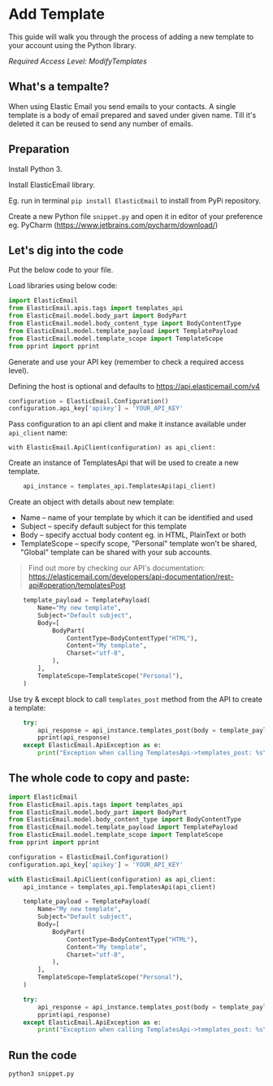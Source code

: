 # Add Template

This guide will walk you through the process of adding a new template to your account using the Python library. 

*Required Access Level: ModifyTemplates*

## What's a tempalte?
When using Elastic Email you send emails to your contacts. A single template is a body of  email prepared and saved under given name. Till it's deleted it can be reused to send any number of emails.

## Preparation
Install Python 3.

Install ElasticEmail library.

Eg. run in terminal `pip install ElasticEmail` to install from PyPi repository.

Create a new Python file `snippet.py` and open it in editor of your preference eg. PyCharm (https://www.jetbrains.com/pycharm/download/)

## Let's dig into the code

Put the below code to your file.

Load libraries using below code:

```python
import ElasticEmail
from ElasticEmail.apis.tags import templates_api
from ElasticEmail.model.body_part import BodyPart
from ElasticEmail.model.body_content_type import BodyContentType
from ElasticEmail.model.template_payload import TemplatePayload
from ElasticEmail.model.template_scope import TemplateScope
from pprint import pprint
```

Generate and use your API key (remember to check a required access level).

Defining the host is optional and defaults to https://api.elasticemail.com/v4

```python
configuration = ElasticEmail.Configuration()
configuration.api_key['apikey'] = 'YOUR_API_KEY'
```

Pass configuration to an api client and make it instance available under `api_client` name:
```
with ElasticEmail.ApiClient(configuration) as api_client:
```

Create an instance of TemplatesApi that will be used to create a new template.

```python
    api_instance = templates_api.TemplatesApi(api_client)
```

Create an object with details about new template:
- Name – name of your template by which it can be identified and used
- Subject – specify default subject for this template
- Body – specify acctual body content eg. in HTML, PlainText or both
- TemplateScope – specify scope, "Personal" template won't be shared, "Global" template can be shared with your sub accounts.

> Find out more by checking our API's documentation: https://elasticemail.com/developers/api-documentation/rest-api#operation/templatesPost


```python
    template_payload = TemplatePayload(
        Name="My new template",
        Subject="Default subject",
        Body=[
            BodyPart(
                ContentType=BodyContentType("HTML"),
                Content="My template",
                Charset="utf-8",
            ),
        ],
        TemplateScope=TemplateScope("Personal"),
    )
```

Use try & except block to call `templates_post` method from the API to create a template: 

```python
    try:
        api_response = api_instance.templates_post(body = template_payload)
        pprint(api_response)
    except ElasticEmail.ApiException as e:
        print("Exception when calling TemplatesApi->templates_post: %s\n" % e)
```


## The whole code to copy and paste:

```python
import ElasticEmail
from ElasticEmail.apis.tags import templates_api
from ElasticEmail.model.body_part import BodyPart
from ElasticEmail.model.body_content_type import BodyContentType
from ElasticEmail.model.template_payload import TemplatePayload
from ElasticEmail.model.template_scope import TemplateScope
from pprint import pprint

configuration = ElasticEmail.Configuration()
configuration.api_key['apikey'] = 'YOUR_API_KEY'

with ElasticEmail.ApiClient(configuration) as api_client:
    api_instance = templates_api.TemplatesApi(api_client)

    template_payload = TemplatePayload(
        Name="My new template",
        Subject="Default subject",
        Body=[
            BodyPart(
                ContentType=BodyContentType("HTML"),
                Content="My template",
                Charset="utf-8",
            ),
        ],
        TemplateScope=TemplateScope("Personal"),
    )

    try:
        api_response = api_instance.templates_post(body = template_payload)
        pprint(api_response)
    except ElasticEmail.ApiException as e:
        print("Exception when calling TemplatesApi->templates_post: %s\n" % e)
```

## Run the code
```
python3 snippet.py
```
